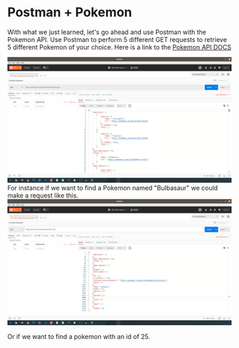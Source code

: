 # Postman + Pokemon


With what we just learned, let's go ahead and use Postman with the Pokemon API. Use Postman to perform 5 different GET requests to retrieve 5 different Pokemon of your choice. Here is a link to the [Pokemon API DOCS](https://pokeapi.co/docs/v2)


![](Screenshot_from_2020-05-03_15-33-12.png)
For instance if we want to find a Pokemon named "Bulbasaur" we could make a request like this.
![](Screenshot_from_2020-05-03_15-34-41.png)

Or if we want to find a pokemon with an id of 25.


